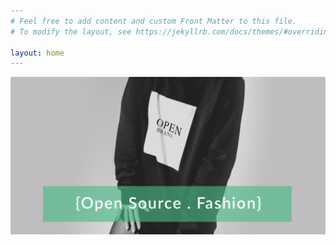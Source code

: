 ```yaml
---
# Feel free to add content and custom Front Matter to this file.
# To modify the layout, see https://jekyllrb.com/docs/themes/#overriding-theme-defaults

layout: home
---
```


<link href="https://fonts.googleapis.com/css?family=Roboto|Roboto+Mono:400,700" rel="stylesheet">

  <div><img src="/assets/open-fashion-visual.png" /></div>